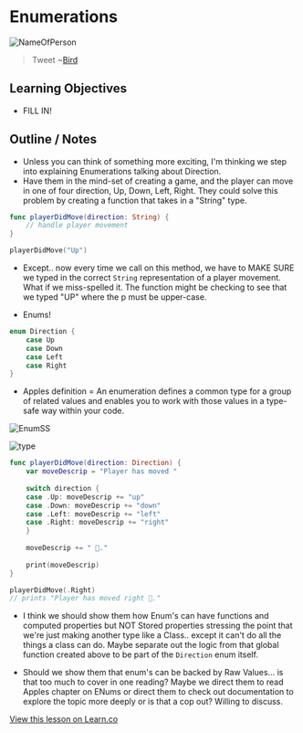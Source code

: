 # Enumerations

![NameOfPerson](http://i.imgur.com/Oa3eJLw.jpg?1)  

> Tweet ~[Bird](https://en.wikipedia.org/wiki/Bird)
 

## Learning Objectives

* FILL IN!

## Outline / Notes

* Unless you can think of something more exciting, I'm thinking we step into explaining Enumerations talking about Direction.
* Have them in the mind-set of creating a game, and the player can move in one of four direction, Up, Down, Left, Right. They could solve this problem by creating a function that takes in a "String" type.

```swift
func playerDidMove(direction: String) {
    // handle player movement
}

playerDidMove("Up")
```

* Except.. now every time we call on this method, we have to MAKE SURE we typed in the correct `String` representation of a player movement. What if we miss-spelled it. The function might be checking to see that we typed "UP" where the p must be upper-case.

* Enums!

```swift
enum Direction {
    case Up
    case Down
    case Left
    case Right
}
```

* Apples definition = An enumeration defines a common type for a group of related values and enables you to work with those values in a type-safe way within your code.

![EnumSS](http://i.imgur.com/KytnR0x.png?1)

![type](http://i.imgur.com/iIAopr9.png?1)

```swift
func playerDidMove(direction: Direction) {
    var moveDescrip = "Player has moved "
    
    switch direction {
    case .Up: moveDescrip += "up"
    case .Down: moveDescrip += "down"
    case .Left: moveDescrip += "left"
    case .Right: moveDescrip += "right"
    }
    
    moveDescrip += " 👑."
    
    print(moveDescrip)
}

playerDidMove(.Right)
// prints "Player has moved right 👑."
```

* I think we should show them how Enum's can have functions and computed properties but NOT Stored properties stressing the point that we're just making another type like a Class.. except it can't do all the things a class can do. Maybe separate out the logic from that global function created above to be part of the `Direction` enum itself.

* Should we show them that enum's can be backed by Raw Values... is that too much to cover in one reading? Maybe we direct them to read Apples chapter on ENums or direct them to check out documentation to explore the topic more deeply or is that a cop out? Willing to discuss.



<a href='https://learn.co/lessons/Enumerations' data-visibility='hidden'>View this lesson on Learn.co</a>
